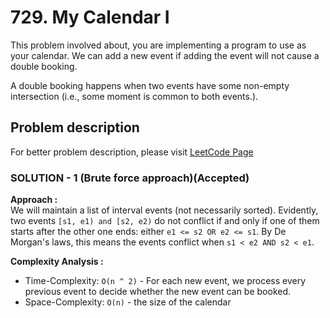 # 729. My Calendar I

This problem involved about, you are implementing a program to use as your calendar. We can add a new event if adding the event will not cause a double booking. <br/>

A double booking happens when two events have some non-empty intersection (i.e., some moment is common to both events.).

## Problem description

For better problem description, please visit [LeetCode Page](https://leetcode.com/problems/my-calendar-i/description/)

### SOLUTION - 1 (Brute force approach)(Accepted)

**Approach :**<br/>
We will maintain a list of interval events (not necessarily sorted). Evidently, two events `[s1, e1) and [s2, e2)` do not conflict if and only if one of them starts after the other one ends: either `e1 <= s2 OR e2 <= s1`. By De Morgan's laws, this means the events conflict when `s1 < e2 AND s2 < e1`.

**Complexity Analysis :**<br/>

-   Time-Complexity: `O(n ^ 2)` - For each new event, we process every previous event to decide whether the new event can be booked.
-   Space-Complexity: `O(n)` - the size of the calendar